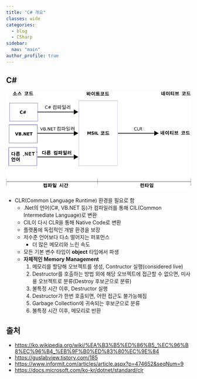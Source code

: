 ```yaml
---
title: "C# 개요"
classes: wide
categories: 
  - blog
  - CSharp
sidebar:
  nav: "main"
author_profile: true
---
```


## C#
![post_thumbnail](/assets/images/Common_Language_Runtime_diagram_korean.png)
* CLR(Common Language Runtime) 환경을 필요로 함
  - .Net의 언어(C#, VB.NET 등)가 컴파일러를 통해 CIL(Common Intermediate Language)로 변환
  - CIL이 다시 CLR을 통해 Native Code로 변환
  - 플랫폼에 독립적인 개발 환경을 보장
  - 저수준 언어보다 다소 떨어지는 퍼포먼스
    - 더 많은 메모리와 느린 속도
  - 모든 기본 변수 타입이 **object** 타입에서 파생
  - **자체적인 Memory Management**
    1. 메모리를 할당해 오브젝트를 생성, Contructor 실행(considered live)
    2. Destructor를 호출하는 방법 외에 해당 오브젝트에 접근할 수 없으면, 미사용 오브젝트로 분류(Destroy 후보군으로 분류)
    3. 불특정 시간 이후, Destructor 실행
    4. Destructor가 한번 호출되면, 어떤 접근도 불가능해짐
    5. Garbage Collection에 귀속되는 후보군으로 분류
    6. 불특정 시간 이후, 메모리로 반환

## 출처
* <https://ko.wikipedia.org/wiki/%EA%B3%B5%ED%86%B5_%EC%96%B8%EC%96%B4_%EB%9F%B0%ED%83%80%EC%9E%84>
* <https://guslabview.tistory.com/185>
* <https://www.informit.com/articles/article.aspx?p=474652&seqNum=9>
* <https://docs.microsoft.com/ko-kr/dotnet/standard/clr>